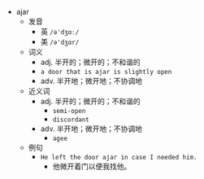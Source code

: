 - ajar
  - 发音
    - 英 `/ə'dʒɑː/`
    - 美 `/ə'dʒɑr/`
  - 词义
    - adj. 半开的；微开的；不和谐的
    - `a door that is ajar is slightly open`
    - adv. 半开地；微开地；不协调地
  - 近义词
    - adj. 半开的；微开的；不和谐的
      - `semi-open`
      - `discordant`
    - adv. 半开地；微开地；不协调地
      - `agee`
  - 例句
    - `He left the door ajar in case I needed him.`
      - 他微开着门以便我找他。

